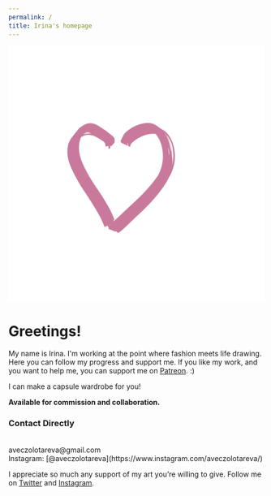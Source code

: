 ```yaml
---
permalink: /
title: Irina's homepage
---
```

<a href="IMG_1447.gif"><img src="IMG_1447.gif" class="w6"></a>

<h1>Greetings!</h1>

My name is Irina. I'm working at the point where fashion meets life drawing. Here you can follow my progress and support me. If you like my work, and you want to help me, you can support me on [Patreon](https://patreon.com/irinazolotareva). :)

I can make a capsule wardrobe for you!

<b>Available for commission and collaboration.</b>

<h3>Contact Directly</h3>
<br>aveczolotareva@gmail.com<br>Instagram: [@aveczolotareva](https://www.instagram.com/aveczolotareva/)

I appreciate so much any support of my art you’re willing to give.
Follow me on [Twitter](https://twitter.com/aveczolotareva) and [Instagram](https://www.instagram.com/aveczolotareva/).


